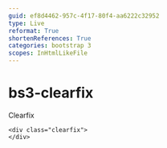 ```yaml
---
guid: ef8d4462-957c-4f17-80f4-aa6222c32952
type: Live
reformat: True
shortenReferences: True
categories: bootstrap 3
scopes: InHtmlLikeFile
---
```


# bs3-clearfix

Clearfix

```
<div class="clearfix">
</div>
```
